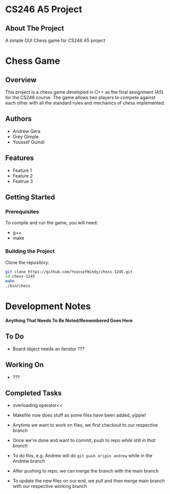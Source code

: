 # CS246 A5 Project

## About The Project
A simple GUI Chess game for CS246 A5 project

# Chess Game

## Overview

This project is a chess game developed in C++ as the final assignment (A5) for the CS246 course. The game allows two players to compete against each other with all the standard rules and mechanics of chess implemented.

## Authors

- Andrew Gera
- Grey Gimple
- Youssef Guindi

## Features

- Feature 1
- Feature 2
- Featrue 3

## Getting Started

### Prerequisites

To compile and run the game, you will need:

- g++
- make

### Building the Project

Clone the repository:
```sh
git clone https://github.com/YoussefWindy/chess-1245.git
cd chess-1245
make
./bin/chess
```

# Development Notes
**Anything That Needs To Be Noted/Remembered Goes Here**

## To Do
- Board object needs an iterator ???

## Working On
- ???

## Completed Tasks
- overloading operator<<

- Makefile now does stuff as some files have been added, yippie!

- Anytime we want to work on files, we first checkout to our respective branch
- Once we're done and want to commit, push to repo *while still in that branch*
- To do this, e.g. Andrew will do `git push origin andrew` while in the Andrew branch
- After pushing to repo, we can merge the branch with the main branch
- To update the new files on our end, we pull and then merge main branch with our respective working branch
